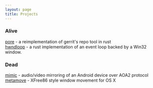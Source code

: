 ```yaml
---
layout: page
title: Projects
---
```


### Alive
  [pore](https://github.com/jmgao/pore) - a reimplementation of gerrit's repo tool in rust<br/>
  [hwndloop](https://github.com/jmgao/hwndloop) - a rust implementation of an event loop backed by a Win32 window.

### Dead
  [mimic](https://github.com/jmgao/mimic) - audio/video mirroring of an Android device over AOA2 protocol<br/>
  [metamove](https://github.com/jmgao/metamove) - XFree86 style window movement for OS X
